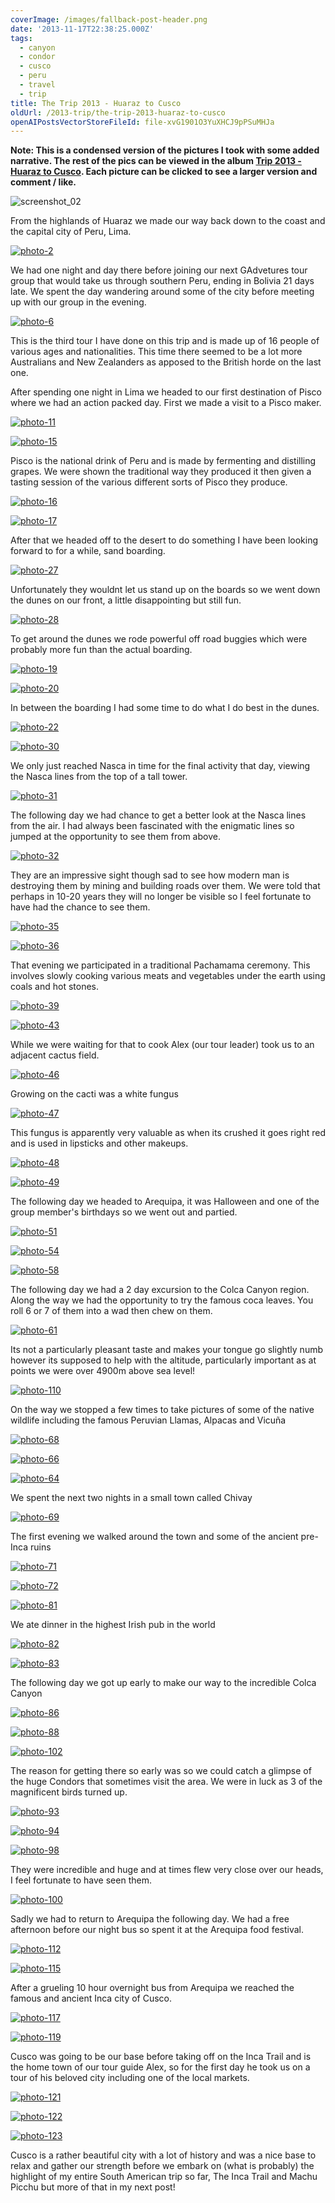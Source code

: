 ```yaml
---
coverImage: /images/fallback-post-header.png
date: '2013-11-17T22:38:25.000Z'
tags:
  - canyon
  - condor
  - cusco
  - peru
  - travel
  - trip
title: The Trip 2013 - Huaraz to Cusco
oldUrl: /2013-trip/the-trip-2013-huaraz-to-cusco
openAIPostsVectorStoreFileId: file-xvG1901O3YuXHCJ9pPSuMHJa
---
```


**Note: This is a condensed version of the pictures I took with some added narrative. The rest of the pics can be viewed in the album [Trip 2013 - Huaraz to Cusco](https://www.facebook.com/media/set/?set=a.10152010035196031.1073741853.593661030&type=1&l=23ceec3c7d). Each picture can be clicked to see a larger version and comment / like.**

![screenshot_02](/wp-content/uploads/2013/11/screenshot_02.png)

From the highlands of Huaraz we made our way back down to the coast and the capital city of Peru, Lima.

<!-- more -->

[![photo-2](/wp-content/uploads/2013/11/photo-2.jpg)](https://www.facebook.com/photo.php?fbid=10152010035916031&set=a.10152010035196031.1073741853.59)

We had one night and day there before joining our next GAdvetures tour group that would take us through southern Peru, ending in Bolivia 21 days late. We spent the day wandering around some of the city before meeting up with our group in the evening.

[![photo-6](/wp-content/uploads/2013/11/photo-6.jpg)](https://www.facebook.com/photo.php?fbid=10152010036366031&set=a.10152010035196031.1073741853.593661030&type=3&theater)

This is the third tour I have done on this trip and is made up of 16 people of various ages and nationalities. This time there seemed to be a lot more Australians and New Zealanders as apposed to the British horde on the last one.

After spending one night in Lima we headed to our first destination of Pisco where we had an action packed day. First we made a visit to a Pisco maker.

[![photo-11](/wp-content/uploads/2013/11/photo-11.jpg)](https://www.facebook.com/photo.php?fbid=10152010037341031&set=a.10152010035196031.1073741853.593661030&type=3&theater)

[![photo-15](/wp-content/uploads/2013/11/photo-15.jpg)](https://www.facebook.com/photo.php?fbid=10152010038641031&set=a.10152010035196031.1073741853.593661030&type=3&theater)

Pisco is the national drink of Peru and is made by fermenting and distilling grapes. We were shown the traditional way they produced it then given a tasting session of the various different sorts of Pisco they produce.

[![photo-16](/wp-content/uploads/2013/11/photo-16.jpg)](https://www.facebook.com/photo.php?fbid=10152010039196031&set=a.10152010035196031.1073741853.593661030&type=3&src=https%3A%2F%2Ffbcdn-sphotos-f-a.akamaihd.net%2Fhphotos-ak-ash3%2F1401134_10152010039196031_105139410_o.jpg&smallsrc=https%3A%2F%2Ffbcdn-sphotos-f-a.akamaihd.net%2Fhphotos-ak-frc3%2F1425629_10152010039196031_105139410_n.jpg&size=2048%2C1366)

[![photo-17](/wp-content/uploads/2013/11/photo-17.jpg)](https://www.facebook.com/photo.php?fbid=10152010039141031&set=a.10152010035196031.1073741853.593661030&type=3&src=https%3A%2F%2Ffbcdn-sphotos-d-a.akamaihd.net%2Fhphotos-ak-prn2%2F1398637_10152010039141031_186381003_o.jpg&smallsrc=https%3A%2F%2Ffbcdn-sphotos-d-a.akamaihd.net%2Fhphotos-ak-prn1%2F604010_10152010039141031_186381003_n.jpg&size=2048%2C1366)

After that we headed off to the desert to do something I have been looking forward to for a while, sand boarding.

[![photo-27](/wp-content/uploads/2013/11/photo-27.jpg)](https://www.facebook.com/photo.php?fbid=10152010040826031&set=a.10152010035196031.1073741853.593661030&type=3&src=https%3A%2F%2Ffbcdn-sphotos-c-a.akamaihd.net%2Fhphotos-ak-frc3%2F1402968_10152010040826031_2084951241_o.jpg&smallsrc=https%3A%2F%2Ffbcdn-sphotos-c-a.akamaihd.net%2Fhphotos-ak-ash3%2F1464704_10152010040826031_2084951241_n.jpg&size=2048%2C1366)

Unfortunately they wouldnt let us stand up on the boards so we went down the dunes on our front, a little disappointing but still fun.

[![photo-28](/wp-content/uploads/2013/11/photo-28.jpg)](https://www.facebook.com/photo.php?fbid=10152010041186031&set=a.10152010035196031.1073741853.593661030&type=3&theater)

To get around the dunes we rode powerful off road buggies which were probably more fun than the actual boarding.

[![photo-19](/wp-content/uploads/2013/11/photo-19.jpg)](https://www.facebook.com/photo.php?fbid=10152010039871031&set=a.10152010035196031.1073741853.593661030&type=3&theater)

[![photo-20](/wp-content/uploads/2013/11/photo-20.jpg)](https://www.facebook.com/photo.php?fbid=10152010039851031&set=a.10152010035196031.1073741853.593661030&type=3&theater)

In between the boarding I had some time to do what I do best in the dunes.

[![photo-22](/wp-content/uploads/2013/11/photo-22.jpg)](https://www.facebook.com/photo.php?fbid=10152010040316031&set=a.10152010035196031.1073741853.593661030&type=3&theater)

[![photo-30](/wp-content/uploads/2013/11/photo-30.jpg)](https://www.facebook.com/photo.php?fbid=10152010041461031&set=a.10152010035196031.1073741853.593661030&type=3&theater)

We only just reached Nasca in time for the final activity that day, viewing the Nasca lines from the top of a tall tower.

[![photo-31](/wp-content/uploads/2013/11/photo-31.jpg)](https://www.facebook.com/photo.php?fbid=10152010041991031&set=a.10152010035196031.1073741853.593661030&type=3&theater)

The following day we had chance to get a better look at the Nasca lines from the air. I had always been fascinated with the enigmatic lines so jumped at the opportunity to see them from above.

[![photo-32](/wp-content/uploads/2013/11/photo-32.jpg)](https://www.facebook.com/photo.php?fbid=10152010042226031&set=a.10152010035196031.1073741853.593661030&type=3&theater)

They are an impressive sight though sad to see how modern man is destroying them by mining and building roads over them. We were told that perhaps in 10-20 years they will no longer be visible so I feel fortunate to have had the chance to see them.

[![photo-35](/wp-content/uploads/2013/11/photo-35.jpg)](https://www.facebook.com/mikeysee/media_set?set=a.10152010035196031.1073741853.593661030&type=3)

[![photo-36](/wp-content/uploads/2013/11/photo-36.jpg)](https://www.facebook.com/photo.php?fbid=10152010042911031&set=a.10152010035196031.1073741853.593661030&type=3&theater)

That evening we participated in a traditional Pachamama ceremony. This involves slowly cooking various meats and vegetables under the earth using coals and hot stones.

[![photo-39](/wp-content/uploads/2013/11/photo-39.jpg)](https://www.facebook.com/photo.php?fbid=10152010043876031&set=a.10152010035196031.1073741853.593661030&type=3&theater)

[![photo-43](/wp-content/uploads/2013/11/photo-43.jpg)](https://www.facebook.com/photo.php?fbid=10152010044621031&set=a.10152010035196031.1073741853.593661030&type=3&theater)

While we were waiting for that to cook Alex (our tour leader) took us to an adjacent cactus field.

[![photo-46](/wp-content/uploads/2013/11/photo-46.jpg)](https://www.facebook.com/photo.php?fbid=10152010045316031&set=a.10152010035196031.1073741853.593661030&type=3&theater)

Growing on the cacti was a white fungus

[![photo-47](/wp-content/uploads/2013/11/photo-47.jpg)](https://www.facebook.com/photo.php?fbid=10152010045791031&set=a.10152010035196031.1073741853.593661030&type=3&theater)

This fungus is apparently very valuable as when its crushed it goes right red and is used in lipsticks and other makeups.

[![photo-48](/wp-content/uploads/2013/11/photo-48.jpg)](https://www.facebook.com/photo.php?fbid=10152010045916031&set=a.10152010035196031.1073741853.593661030&type=3&theater)

[![photo-49](/wp-content/uploads/2013/11/photo-49.jpg)](https://www.facebook.com/photo.php?fbid=10152010045966031&set=a.10152010035196031.1073741853.593661030&type=3&theater)

The following day we headed to Arequipa, it was Halloween and one of the group member's birthdays so we went out and partied.

[![photo-51](/wp-content/uploads/2013/11/photo-51.jpg)](https://www.facebook.com/photo.php?fbid=10152010046461031&set=a.10152010035196031.1073741853.593661030&type=3&theater)

[![photo-54](/wp-content/uploads/2013/11/photo-54.jpg)](https://www.facebook.com/photo.php?fbid=10152010047186031&set=a.10152010035196031.1073741853.593661030&type=3&theater)

[![photo-58](/wp-content/uploads/2013/11/photo-58.jpg)](https://www.facebook.com/photo.php?fbid=10152010047741031&set=a.10152010035196031.1073741853.593661030&type=3&theater)

The following day we had a 2 day excursion to the Colca Canyon region. Along the way we had the opportunity to try the famous coca leaves. You roll 6 or 7 of them into a wad then chew on them.

[![photo-61](/wp-content/uploads/2013/11/photo-61.jpg)](https://www.facebook.com/photo.php?fbid=10152010048636031&set=a.10152010035196031.1073741853.593661030&type=3&theater)

Its not a particularly pleasant taste and makes your tongue go slightly numb however its supposed to help with the altitude, particularly important as at points we were over 4900m above sea level!

[![photo-110](/wp-content/uploads/2013/11/photo-110.jpg)](https://www.facebook.com/photo.php?fbid=10152010062091031&set=a.10152010035196031.1073741853.593661030&type=3&theater)

On the way we stopped a few times to take pictures of some of the native wildlife including the famous Peruvian Llamas, Alpacas and Vicuña

[![photo-68](/wp-content/uploads/2013/11/photo-68.jpg)](https://www.facebook.com/photo.php?fbid=10152010051261031&set=a.10152010035196031.1073741853.593661030&type=3&theater)

[![photo-66](/wp-content/uploads/2013/11/photo-66.jpg)](https://www.facebook.com/photo.php?fbid=10152010049881031&set=a.10152010035196031.1073741853.593661030&type=3&theater)

[![photo-64](/wp-content/uploads/2013/11/photo-64.jpg)](https://www.facebook.com/mikeysee/media_set?set=a.10152010035196031.1073741853.593661030&type=3)

We spent the next two nights in a small town called Chivay

[![photo-69](/wp-content/uploads/2013/11/photo-69.jpg)](https://www.facebook.com/photo.php?fbid=10152010051761031&set=a.10152010035196031.1073741853.593661030&type=3&theater)

The first evening we walked around the town and some of the ancient pre-Inca ruins

[![photo-71](/wp-content/uploads/2013/11/photo-71.jpg)](https://www.facebook.com/photo.php?fbid=10152010052496031&set=a.10152010035196031.1073741853.593661030&type=3&theater)

[![photo-72](/wp-content/uploads/2013/11/photo-72.jpg)](https://www.facebook.com/photo.php?fbid=10152010053061031&set=a.10152010035196031.1073741853.593661030&type=3&theater)

[![photo-81](/wp-content/uploads/2013/11/photo-81.jpg)](https://www.facebook.com/photo.php?fbid=10152010055471031&set=a.10152010035196031.1073741853.593661030&type=3&theater)

We ate dinner in the highest Irish pub in the world

[![photo-82](/wp-content/uploads/2013/11/photo-82.jpg)](https://www.facebook.com/photo.php?fbid=10152010055406031&set=a.10152010035196031.1073741853.593661030&type=3&theater)

[![photo-83](/wp-content/uploads/2013/11/photo-83.jpg)](https://www.facebook.com/photo.php?fbid=10152010055886031&set=a.10152010035196031.1073741853.593661030&type=3&theater)

The following day we got up early to make our way to the incredible Colca Canyon

[![photo-86](/wp-content/uploads/2013/11/photo-86.jpg)](https://www.facebook.com/photo.php?fbid=10152010056631031&set=a.10152010035196031.1073741853.593661030&type=3&theater)

[![photo-88](/wp-content/uploads/2013/11/photo-88.jpg)](https://www.facebook.com/photo.php?fbid=10152010057256031&set=a.10152010035196031.1073741853.593661030&type=3&theater)

[![photo-102](/wp-content/uploads/2013/11/photo-102.jpg)](https://www.facebook.com/photo.php?fbid=10152010060061031&set=a.10152010035196031.1073741853.593661030&type=3&theater)

The reason for getting there so early was so we could catch a glimpse of the huge Condors that sometimes visit the area. We were in luck as 3 of the magnificent birds turned up.

[![photo-93](/wp-content/uploads/2013/11/photo-93.jpg)](https://www.facebook.com/photo.php?fbid=10152010058056031&set=a.10152010035196031.1073741853.593661030&type=3&theater)

[![photo-94](/wp-content/uploads/2013/11/photo-94.jpg)](https://www.facebook.com/photo.php?fbid=10152010058411031&set=a.10152010035196031.1073741853.593661030&type=3&theater)

[![photo-98](/wp-content/uploads/2013/11/photo-98.jpg)](https://www.facebook.com/photo.php?fbid=10152010059601031&set=a.10152010035196031.1073741853.593661030&type=3&theater)

They were incredible and huge and at times flew very close over our heads, I feel fortunate to have seen them.

[![photo-100](/wp-content/uploads/2013/11/photo-100.jpg)](https://www.facebook.com/photo.php?fbid=10152010059446031&set=a.10152010035196031.1073741853.593661030&type=3&theater)

Sadly we had to return to Arequipa the following day. We had a free afternoon before our night bus so spent it at the Arequipa food festival.

[![photo-112](/wp-content/uploads/2013/11/photo-112.jpg)](https://www.facebook.com/photo.php?fbid=10152010062826031&set=a.10152010035196031.1073741853.593661030&type=3&theater)

[![photo-115](/wp-content/uploads/2013/11/photo-115.jpg)](https://www.facebook.com/photo.php?fbid=10152010064126031&set=a.10152010035196031.1073741853.593661030&type=3&theater)

After a grueling 10 hour overnight bus from Arequipa we reached the famous and ancient Inca city of Cusco.

[![photo-117](/wp-content/uploads/2013/11/photo-117.jpg)](https://www.facebook.com/photo.php?fbid=10152010064346031&set=a.10152010035196031.1073741853.593661030&type=3&theater)

[![photo-119](/wp-content/uploads/2013/11/photo-119.jpg)](https://www.facebook.com/photo.php?fbid=10152010065706031&set=a.10152010035196031.1073741853.593661030&type=3&theater)

Cusco was going to be our base before taking off on the Inca Trail and is the home town of our tour guide Alex, so for the first day he took us on a tour of his beloved city including one of the local markets.

[![photo-121](/wp-content/uploads/2013/11/photo-121.jpg)](https://www.facebook.com/photo.php?fbid=10152010066241031&set=a.10152010035196031.1073741853.593661030&type=3&theater)

[![photo-122](/wp-content/uploads/2013/11/photo-122.jpg)](https://www.facebook.com/photo.php?fbid=10152010066771031&set=a.10152010035196031.1073741853.593661030&type=3&theater)

[![photo-123](/wp-content/uploads/2013/11/photo-123.jpg)](https://www.facebook.com/photo.php?fbid=10152010066361031&set=a.10152010035196031.1073741853.593661030&type=3&theater)

Cusco is a rather beautiful city with a lot of history and was a nice base to relax and gather our strength before we embark on (what is probably) the highlight of my entire South American trip so far, The Inca Trail and Machu Picchu but more of that in my next post!
